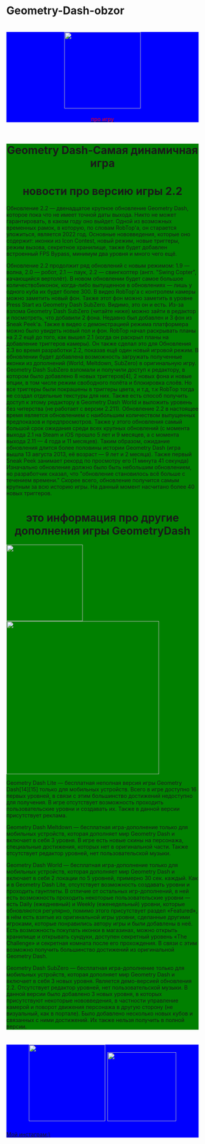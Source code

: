 # Geometry-Dash-obzor
<html>
<title></title>
<header style="background-color:blue;">
<h1 style="text-align:center">
<img src="https://i.scdn.co/image/ab67616d0000b273978467c036c5a31123948100"width="200px"height"200">
</h1>
<a href="https://ru.wikipedia.org/wiki/Geometry_Dash">
<p style="text-align:center;color:red;">про игру</p></a>
</header>
<main style="background-color:green;">
<h1 style="text-align:center">Geometry Dash-Самая динамичная игра</h1>
<h1 style="text-align:center">новости про версию игры 2.2</h1>
<p>
Обновление 2.2 — двенадцатое крупное обновление Geometry Dash, которое пока что не имеет точной даты выхода. Никто не может гарантировать, в каком году оно выйдет. Одной из возможных временных рамок, в которую, по словам RobTop'а, он старается уложиться, является 2022 год.
Основные нововведения, которые оно содержит: иконки из Icon Contest, новый режим, новые триггеры, режим вызова, секретное хранилище, также будет добавлен встроенный FPS Bypass, минимум два уровня и много чего ещё.
</p>
Обновление 2.2 продолжит ряд обновлений с новым режимом: 1.9 — волна, 2.0 — робот, 2.1 — паук, 2.2 — свингкоптер (англ. "Swing Copter", качающийся вертолёт).
В новом обновлении будет самое большое количество5иконок, когда-либо выпущенное в обновлениях — лишь у одного куба их будет более 300.
В видео RobTop'a с контролем камеры можно заметить новый фон. Также этот фон можно заметить в уровне Press Start из Geometry Dash SubZero. Видимо, это он и есть.
Из-за взлома Geometry Dash SubZero (читайте ниже) можно зайти в редактор и посмотреть, что добавили 2 фона. Недавно был добавлен и 3 фон из Sneak Peek'а.
Также в видео с демонстрацией режима платформера можно было увидеть новый пол и фон.
RobTop начал раскрывать планы на 2.2 ещё до того, как вышел 2.1 (когда он раскрыл планы на добавление триггеров камеры).
Он также сделал это для Обновления 2.3 во время разработки 2.2, показав ещё один новый игровой режим.
В обновлении будет добавлена возможность загружать полученные иконки из дополнений (World, Meltdown, SubZero) в оригинальную игру.
Geometry Dash SubZero взломали и получили доступ к редактору, в котором было добавлено 8 новых триггеров[4], 2 новых фона и новые опции, в том числе режим свободного полёта и блокировка слоёв. Но все триггеры были покрашены в триггеры цвета, и т.д, т.к RobTop тогда не создал отдельные текстуры для них.
Также есть способ получить доступ к этому редактору в Geometry Dash World и выложить уровень без читерства (не работает с версии 2.211).
Обновление 2.2 в настоящее время является обновлением с наибольшим количеством выпущенных предпоказов и предпросмотров. Также у этого обновления самый большой срок ожидания среди всех крупных обновлений (с момента выхода 2.1 на Steam и iOS прошло 5 лет и 9 месяцев, а с момента выхода 2.11 — 4 года и 11 месяцев).
Таким образом, ожидание обновления длится более половины истории Geometry Dash (игра вышла 13 августа 2013, её возраст — 9 лет и 2 месяца).
Также первый Sneak Peek занимает рекорд по просмотру его (1 минута 41 секунда)
Изначально обновление должно было быть небольшим обновлением, но разработчик сказал, что "обновление становилось всё больше с течением времени."
Скорее всего, обновление получится самым крупным за всю историю игры.
На данный момент насчитано более 40 новых триггеров.
<p>
<h1 style="text-align:center">это информация про другие дополнения игры GeometryDash</h1>
<img src="https://kartinkin.net/uploads/posts/2022-02/1645505028_1-kartinkin-net-p-osel-iz-shreka-kartinki-1.jpg"width="200px"height"200">
<img src="https://wallbox.ru/wallpapers/preview/201123/1ceac45b53a34016d925bc5398b21ab9.jpg"width="400px"height"200">
</p>
<p>
Geometry Dash Lite — бесплатная неполная версия игры Geometry Dash[14][15] только для мобильных устройств. Всего в игре доступно 16 первых уровней, в связи с этим большинство достижений недоступно для получения. В игре отсутствует возможность проходить пользовательские уровни и создавать их. Также в данной версии присутствует реклама.
</p>
<p>
Geometry Dash Meltdown — бесплатная игра-дополнение только для мобильных устройств, которая дополняет мир Geometry Dash и включает в себя 3 уровня. В игре есть новые скины на персонажа, специальные достижения, которых нет в оригинальной части. Также отсутствует редактор уровней, нет пользовательской музыки.
</p>
<p>
Geometry Dash World — бесплатная игра-дополнение только для мобильных устройств, которая дополняет мир Geometry Dash и включает в себя 2 локации по 5 уровней, примерно 30 сек. каждый. Как и в Geometry Dash Lite, отсутствует возможность создавать уровни и проходить гаунтлеты. В отличие от остальных игр-дополнений, в ней есть возможность проходить некоторые пользовательские уровни — есть Daily (ежедневный) и Weekly (еженедельный) уровни, которые обновляются регулярно, помимо этого присутствует раздел «Featured», в нём есть взятые из оригинальной игры уровни, сделанные другими игроками, которые понравились автору игры и были добавлены в неё. Есть возможность покупать иконки в магазинах, можно открыть хранилище и открывать сундуки, доступен секретный уровень «The Challenge» и секретная комната после его прохождения. В связи с этим возможно получить большинство достижений из оригинальной Geometry Dash.
</p>
<p>
Geometry Dash SubZero — бесплатная игра-дополнение только для мобильных устройств, которая дополняет мир Geometry Dash и включает в себя 3 новых уровня. Является демо-версией обновления 2.2. Отсутствует редактор уровней, нет пользовательской музыки. В данной версии было добавлено 3 новых уровня, в которых присутствуют некоторые нововведения, в частности управление камерой и поворот движения персонажа в другую сторону (не визуальный, как в портале). Было добавлено несколько новых кубов и связанных с ними достижений. Их также нельзя получить в полной версии.
</p>
</main>
<footer style="background-color:blue;">
<h1 style="text-align:center">
<img src="https://www.meme-arsenal.com/memes/a44c9e553611e85919003d3dc548f074.jpg"width="200px"height"100">
<img src="https://encrypted-tbn0.gstatic.com/images?q=tbn:ANd9GcSPfJm9nOLJipSiOn0gos6eT8wJRHSnvSDl15qeVQDSqCgWGl3_ieUIgipOHybLHrB2MPs&usqp=CAU"width="180px"height"100">
</h1>
<a href="https://ru.wikipedia.org/wiki/%D0%9E%D1%81%D1%91%D0%BB_(%D0%A8%D1%80%D0%B5%D0%BA)">Мой инстаграм:)</a>
</footer>
</html>
